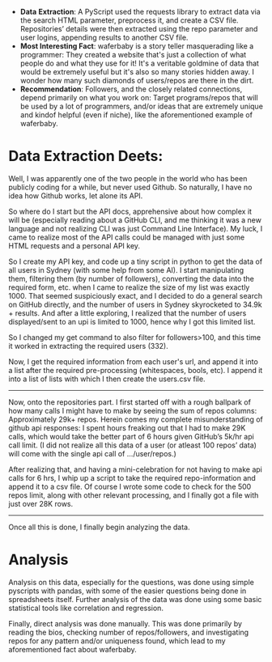 - **Data** **Extraction**: A PyScript used the requests library to extract data via the search HTML parameter, preprocess it, and create a CSV file. Repositories’ details were then extracted using the repo parameter and user logins, appending results to another CSV file.
- **Most Interesting Fact**: waferbaby is a story teller masquerading like a programmer: They created a website that's just a collection of what people do and what they use for it! It's a veritable goldmine of data that would be extremely useful but it's also so many stories hidden away. I wonder how many such diamonds of users/repos are there in the dirt.
- **Recommendation**: Followers, and the closely related connections, depend primarily on what you work on: Target programs/repos that will be used by a lot of programmers, and/or ideas that are extremely unique and kindof helpful (even if niche), like the aforementioned example of waferbaby. 


# Data Extraction Deets:

Well, I was apparently one of the two people in the world who has been publicly coding for a while, but never used Github. So naturally, I have no idea how Github works, let alone its API. 

So where do I start but the API docs, apprehensive about how complex it will be (especially reading about a GitHub CLI, and me thinking it was a new language and not realizing CLI was just Command Line Interface). My luck, I came to realize most of the API calls could be managed with just some HTML requests and a personal API key. 

So I create my API key, and code up a tiny script in python to get the data of all users in Sydney (with some help from some AI). I start manipulating them, filtering them (by number of followers), converting the data into the required form, etc. when I came to realize the size of my list was exactly 1000. 
That seemed suspiciously exact, and I decided to do a general search on GitHub directly, and the number of users in Sydney skyrocketed to 34.9k + results. And after a little exploring, I realized that the number of users displayed/sent to an upi is limited to 1000, hence why I got this limited list.

So I changed my get command to also filter for followers>100, and this time it worked in extracting the required users (332).

Now, I get the required information from each user's url, and append it into a list after the required pre-processing (whitespaces, bools, etc). I append it into a list of lists with which I then create the users.csv file. 

---

Now, onto the repositories part. I first started off with a rough ballpark of how many calls I might have to make by seeing the sum of repos columns: Approximately 29k+ repos. Herein comes my complete misunderstanding of github api responses: I spent hours freaking out that I had to make 29K calls, which would take the better part of 6 hours given GitHub’s 5k/hr api call limit. (I did not realize all this data of a user (or atleast 100 repos’ data) will come with the single api call of …/user/repos.)

After realizing that, and having a mini-celebration for not having to make api calls for 6 hrs, I whip up a script to take the required repo-information and append it to a csv file. Of course I wrote some code to check for the 500 repos limit, along with other relevant processing, and I finally got a file with just over 28K rows.

---

Once all this is done, I finally begin analyzing the data.

# Analysis

Analysis on this data, especially for the questions, was done using simple pyscripts with pandas, with some of the easier questions being done in spreadsheets itself. Further analysis of the data was done using some basic statistical tools like correlation and regression.

Finally, direct analysis was done manually. This was done primarily by reading the bios, checking number of repos/followers, and investigating repos for any pattern and/or uniqueness found, which lead to my aforementioned fact about waferbaby.

